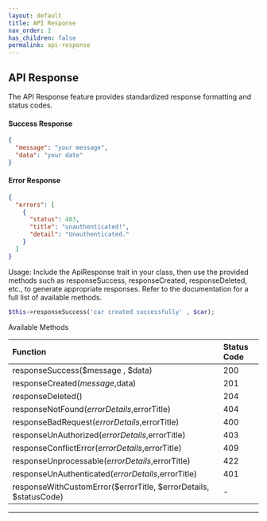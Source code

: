 ```yaml
---
layout: default
title: API Response
nav_order: 2
has_children: false
permalink: api-response
---
```


## **API Response**

The API Response feature provides standardized response formatting and status codes.


#### **Success Response**
```json
{
  "message": "your message",
  "data": "your date"
}
```
#### **Error Response**
```json
{
  "errors": [
    {
      "status": 403,
      "title": "unauthenticated!",
      "detail": "Unauthenticated."
    }
  ]
}
```

Usage: Include the ApiResponse trait in your class, then use the provided methods such as responseSuccess, responseCreated, responseDeleted, etc., to generate appropriate responses. Refer to the documentation for a full list of available methods.

```php
$this->responseSuccess('car created successfully' , $car);
```
Available Methods

| Function                                    | Status Code          
|:--------------------------------------------|:------------------
| responseSuccess($message , $data)                                | 200
| responseCreated($message,$data)                                  | 201 
| responseDeleted()                                                | 204
|responseNotFound($errorDetails,$errorTitle)                       | 404
|responseBadRequest($errorDetails,$errorTitle)                     | 400
|responseUnAuthorized($errorDetails,$errorTitle)                   | 403
|responseConflictError($errorDetails,$errorTitle)                  | 409
|responseUnprocessable($errorDetails,$errorTitle)                  | 422
|responseUnAuthenticated($errorDetails,$errorTitle)                | 401
|responseWithCustomError($errorTitle, $errorDetails, $statusCode)  | -

----
